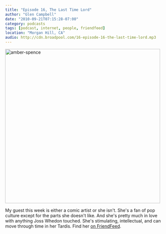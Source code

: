 ```yaml
---
title: "Episode 16, The Last Time Lord"
author: "Glen Campbell"
date: "2010-09-21T07:15:28-07:00"
category: podcasts
tags: [podcast, internet, people, friendfeed]
location: "Morgan Hill, CA"
audio: http://cdn.broadpool.com/16-episode-16-the-last-time-lord.mp3
---
```


<a href="http://www.flickr.com/photos/gecampbell/8586914908/" title="amber-spence by gecampbell, on Flickr"><img src="http://farm9.staticflickr.com/8251/8586914908_8f110bdee6.jpg" width="500" height="497" alt="amber-spence"></a>

My guest this week is either a comic artist or she isn't. She's a fan of pop culture except for the parts she doesn't like. And she's pretty much in love with anything Joss Whedon touched. She's stimulating, intellectual, and can move through time in her Tardis. Find her [on FriendFeed](http://friendfeed.com/amberspence).
